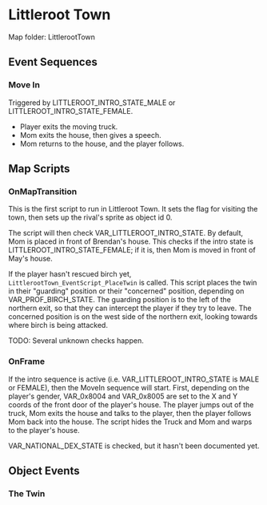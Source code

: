 # Littleroot Town
Map folder: LittlerootTown

## Event Sequences

### Move In
Triggered by LITTLEROOT_INTRO_STATE_MALE or LITTLEROOT_INTRO_STATE_FEMALE.
- Player exits the moving truck.
- Mom exits the house, then gives a speech.
- Mom returns to the house, and the player follows.



## Map Scripts

### OnMapTransition
This is the first script to run in Littleroot Town. It sets the flag for visiting the town, then sets up the rival's sprite as object id 0.

The script will then check VAR_LITTLEROOT_INTRO_STATE. By default, Mom is placed in front of Brendan's house. This checks if the intro state is LITTLEROOT_INTRO_STATE_FEMALE; if it is, then Mom is moved in front of May's house.

If the player hasn't rescued birch yet, `LittlerootTown_EventScript_PlaceTwin` is called. This script places the twin in their "guarding" position or their "concerned" position, depending on VAR_PROF_BIRCH_STATE. The guarding position is to the left of the northern exit, so that they can intercept the player if they try to leave. The concerned position is on the west side of the northern exit, looking towards where birch is being attacked.

TODO: Several unknown checks happen.

### OnFrame
If the intro sequence is active (i.e. VAR_LITTLEROOT_INTRO_STATE is MALE or FEMALE), then the MoveIn sequence will start. First, depending on the player's gender, VAR_0x8004 and VAR_0x8005 are set to the X and Y coords of the front door of the player's house. The player jumps out of the truck, Mom exits the house and talks to the player, then the player follows Mom back into the house. The script hides the Truck and Mom and warps to the player's house.

VAR_NATIONAL_DEX_STATE is checked, but it hasn't been documented yet.

## Object Events

### The Twin

